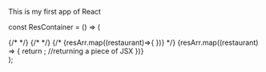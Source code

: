 This is my first app of React


const ResContainer = () => (
  <div className="res-container">
    {/* <ResCard resName="Burger King" rating="4 star" cuisine="Burgers, American"/>
      <ResCard resName="KFC" rating="3.5 star" cuisine="Burger, American" /> */}
    {/* <ResCard /> */}
    {/* {resArr.map((restaurant)=>{
           <ResCard resData = {restaurant} />
        })} */}
    {resArr.map((restaurant) => {
      return <ResCard key={restaurant.info.id} resData={restaurant} />; //returning a piece of JSX
    })}
  </div>
);